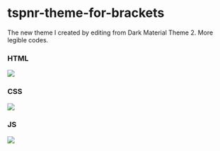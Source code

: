 # tspnr-theme-for-brackets
The new theme I created by editing from Dark Material Theme 2. More legible codes.


<h3>HTML</h3>
<img src="https://image.prntscr.com/image/Oc08sEo-QNi8caqGR4CB2Q.png">
<br>
<h3>CSS</h3>
<img src="https://image.prntscr.com/image/tPE5f6wsT4uXyZX_gw31rA.png">
<br>
<h3>JS</h3>
<img src="https://image.prntscr.com/image/PaLne8R_R9ydvHffgoMfBA.png">
